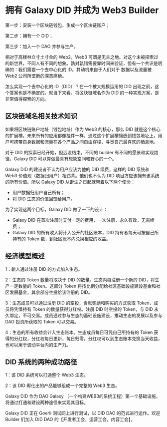 # 拥有 Galaxy DID 并成为 Web3 Builder

第一步：安装一个区块链钱包，生成一个区块链账户；

第二步：拥有一个 DID；

第三步：加入一个 DAO 并参与生产。

相对于高楼林立寸土寸金的 Web2，Web3 可谓是无主之地。对这个未被探索过的新世界，不同人有不同的想象。孰对孰错需要靠时间来验证，但有一个共识是明确的：我们需要一个去中心化的 ID。其动机来自于人们对于 数据以及流量被 Web2 公司所垄断的深恶痛绝。

怎么实现一个去中心化的 ID（DID）？在一个被大规模运用的 DID 出现之前，这个答案也是不确定的。就当下来看，将区块链域名作为 DID 的一种实现方案，是非常值得探索的方向。

## 区块链域名相关技术知识

如果将区块链账户地址（钱包地址）作为 Web3 的核心，那么 DID 就是这个核心的扩展槽。未来所有的应用都像挂件一样，通过这个扩展槽镶嵌到钱包地址上，用户可携带自身数据和流量在各个产品之间自由穿梭，寻觅自己最喜欢的栖息地。

对于 DID 的探索已经开始，但远没结束。不同的 builder 有不同的愿景和实现路径，Galaxy DID 可以算做最具有想象空间和野心的一个。


Galaxy DID 的建设者不认为用户应该为他的 DID 续费，这样的 DID 系统和 Web3 价值观（数据归用户）相违背。他们也不认为 DID 项目方应该拥有该系统的所有价值。所以 Galaxy DID 从诞生之日起就带着以下两个使命：

- 用户数据归用户自己所有；
- 将 DID 生态的价值回馈给用户。

为了实现这两个目标，Galaxy DID 做了一下的设计：

- Galaxy DID 在首次注册时支付一定的费用，一次注册，永久有效，无需续费；
- Galaxy DID 的所有收入将计入公开的社区账本，DID 持有者每天可按自己所持有的 Token 数，到社区账本内兑换相应的收益。

## 经济模型概述

1：新人通过注册 DID 的方式加入生态。

2：生态的 Token 数量将取决于 DID 的数量。生态内每注册一个新的 DID，将生产一定数量的 Token。这部分 Token 将按比例分配给社区基础设施建设基金和社区发展基金，其余部分空投给该注册的 DID。

3：生态成员可以通过注册 DID 的空投，贡献奖励和购买的方式获取 Token，成员将凭借持有 Token 的数量获得分红权。注册 DID 时空投的 Token，与 DID 永久绑定，不可交易。成员通过参与生态的基础设施建设，推动生态的发展以及参与 DAO 投资所获取的 Token 可以交易。

4：生态的所有收益会计入生态账本。生态成员每日可凭自己所持有的 Token 获得的分红权，分红权每日更新，每日归零。分红权可以到生态账本兑换当天收益，也可以用于调动平台内的生产力。

## DID 系统的两种成功路径

1：该 DID 系统可以打通整个 Web3 生态。

2：该 DID 孵化出的产品能够组成一个完整的 Web3 生态。

Galaxy DID 作为 DAO Galaxy （一个构建WEB3的系统工程）第一个基础设施，将通过打通和建设两种途径来实现其目标。

Galaxy DID 正在 Goerli 测试网上进行测试，以 DID DAO 的范式进行运作。欢迎 Builder 们加入 DID DAO 的【开发者工会，运营工会，内容工会】。

